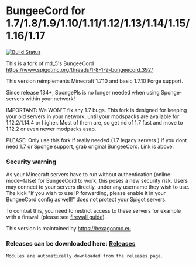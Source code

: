 
BungeeCord for 1.7/1.8/1.9/1.10/1.11/1.12/1.13/1.14/1.15/1.16/1.17
==========
[![Build Status](https://travis-ci.org/HexagonMC/BungeeCord.svg?branch=master)](https://travis-ci.org/HexagonMC/BungeeCord)

This is a fork of md_5's BungeeCord  
https://www.spigotmc.org/threads/1-8-1-9-bungeecord.392/

This version reimplements Minecraft 1.7.10 and basic 1.7.10 Forge support.

Since release 134+, SpongePls is no longer needed when using Sponge-servers within your network!

IMPORTANT: We WON'T fix any 1.7 bugs. 
This fork is designed for keeping your old servers in your network, until your modspacks are available for 1.12.2/1.14.4 or higher.
Most of them are, so get rid of 1.7 fast and move to 1.12.2 or even newer modpacks asap.

PLEASE: Only use this fork if really needed.(1.7 legacy servers.) If you dont need 1.7 or Sponge support, grab original BungeeCord. Link is above.


### Security warning

As your Minecraft servers have to run without authentication (online-mode=false) for BungeeCord to work, this poses a new security risk. Users may connect to your servers directly, under any username they wish to use. The kick "If you wish to use IP forwarding, please enable it in your BungeeCord config as well!" does not protect your Spigot servers.

To combat this, you need to restrict access to these servers for example with a firewall (please see [firewall guide](https://www.spigotmc.org/wiki/firewall-guide/)).


This version is maintained by https://hexagonmc.eu

### Releases can be downloaded here: [Releases](https://github.com/HexagonMC/BungeeCord/releases)
```
Modules are automatically downloaded from the releases page.
```
